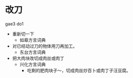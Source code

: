 # 改刀
gae3 do1
+ 重新切一下
  * 如皋方言词典
+ 对已经动过刀的物体用刀再加工。
  * 东台方言词典
+ 把大肉块改切成肉丝或肉丁
  * 兴化方言词典
    - 吃剩的肥肉块子～，切成肉丝炒百卜或肉丁子汪豆腐。
